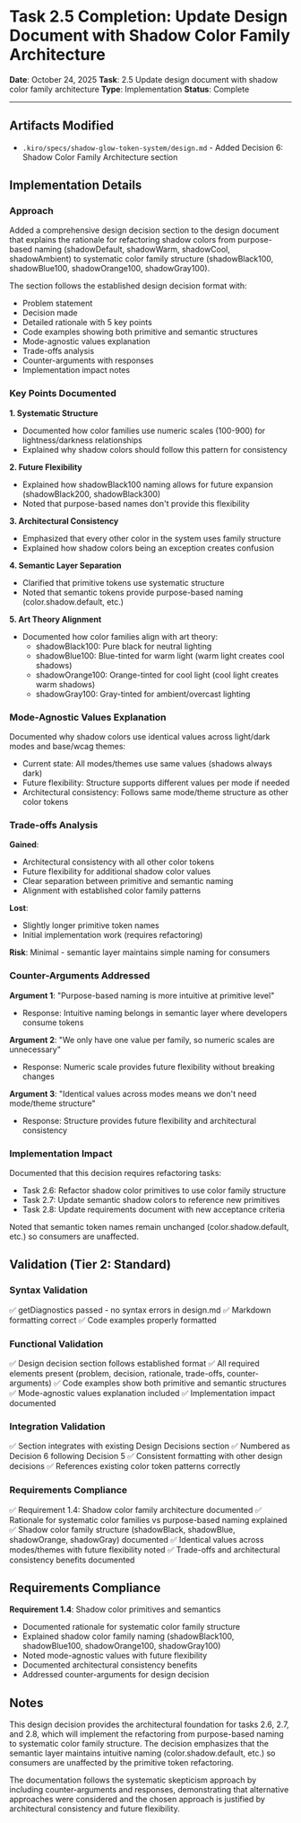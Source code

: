 # Task 2.5 Completion: Update Design Document with Shadow Color Family Architecture

**Date**: October 24, 2025
**Task**: 2.5 Update design document with shadow color family architecture
**Type**: Implementation
**Status**: Complete

---

## Artifacts Modified

- `.kiro/specs/shadow-glow-token-system/design.md` - Added Decision 6: Shadow Color Family Architecture section

## Implementation Details

### Approach

Added a comprehensive design decision section to the design document that explains the rationale for refactoring shadow colors from purpose-based naming (shadowDefault, shadowWarm, shadowCool, shadowAmbient) to systematic color family structure (shadowBlack100, shadowBlue100, shadowOrange100, shadowGray100).

The section follows the established design decision format with:
- Problem statement
- Decision made
- Detailed rationale with 5 key points
- Code examples showing both primitive and semantic structures
- Mode-agnostic values explanation
- Trade-offs analysis
- Counter-arguments with responses
- Implementation impact notes

### Key Points Documented

**1. Systematic Structure**
- Documented how color families use numeric scales (100-900) for lightness/darkness relationships
- Explained why shadow colors should follow this pattern for consistency

**2. Future Flexibility**
- Explained how shadowBlack100 naming allows for future expansion (shadowBlack200, shadowBlack300)
- Noted that purpose-based names don't provide this flexibility

**3. Architectural Consistency**
- Emphasized that every other color in the system uses family structure
- Explained how shadow colors being an exception creates confusion

**4. Semantic Layer Separation**
- Clarified that primitive tokens use systematic structure
- Noted that semantic tokens provide purpose-based naming (color.shadow.default, etc.)

**5. Art Theory Alignment**
- Documented how color families align with art theory:
  - shadowBlack100: Pure black for neutral lighting
  - shadowBlue100: Blue-tinted for warm light (warm light creates cool shadows)
  - shadowOrange100: Orange-tinted for cool light (cool light creates warm shadows)
  - shadowGray100: Gray-tinted for ambient/overcast lighting

### Mode-Agnostic Values Explanation

Documented why shadow colors use identical values across light/dark modes and base/wcag themes:
- Current state: All modes/themes use same values (shadows always dark)
- Future flexibility: Structure supports different values per mode if needed
- Architectural consistency: Follows same mode/theme structure as other color tokens

### Trade-offs Analysis

**Gained**:
- Architectural consistency with all other color tokens
- Future flexibility for additional shadow color values
- Clear separation between primitive and semantic naming
- Alignment with established color family patterns

**Lost**:
- Slightly longer primitive token names
- Initial implementation work (requires refactoring)

**Risk**: Minimal - semantic layer maintains simple naming for consumers

### Counter-Arguments Addressed

**Argument 1**: "Purpose-based naming is more intuitive at primitive level"
- Response: Intuitive naming belongs in semantic layer where developers consume tokens

**Argument 2**: "We only have one value per family, so numeric scales are unnecessary"
- Response: Numeric scale provides future flexibility without breaking changes

**Argument 3**: "Identical values across modes means we don't need mode/theme structure"
- Response: Structure provides future flexibility and architectural consistency

### Implementation Impact

Documented that this decision requires refactoring tasks:
- Task 2.6: Refactor shadow color primitives to use color family structure
- Task 2.7: Update semantic shadow colors to reference new primitives
- Task 2.8: Update requirements document with new acceptance criteria

Noted that semantic token names remain unchanged (color.shadow.default, etc.) so consumers are unaffected.

## Validation (Tier 2: Standard)

### Syntax Validation
✅ getDiagnostics passed - no syntax errors in design.md
✅ Markdown formatting correct
✅ Code examples properly formatted

### Functional Validation
✅ Design decision section follows established format
✅ All required elements present (problem, decision, rationale, trade-offs, counter-arguments)
✅ Code examples show both primitive and semantic structures
✅ Mode-agnostic values explanation included
✅ Implementation impact documented

### Integration Validation
✅ Section integrates with existing Design Decisions section
✅ Numbered as Decision 6 following Decision 5
✅ Consistent formatting with other design decisions
✅ References existing color token patterns correctly

### Requirements Compliance
✅ Requirement 1.4: Shadow color family architecture documented
✅ Rationale for systematic color families vs purpose-based naming explained
✅ Shadow color family structure (shadowBlack, shadowBlue, shadowOrange, shadowGray) documented
✅ Identical values across modes/themes with future flexibility noted
✅ Trade-offs and architectural consistency benefits documented

## Requirements Compliance

**Requirement 1.4**: Shadow color primitives and semantics
- Documented rationale for systematic color family structure
- Explained shadow color family naming (shadowBlack100, shadowBlue100, shadowOrange100, shadowGray100)
- Noted mode-agnostic values with future flexibility
- Documented architectural consistency benefits
- Addressed counter-arguments for design decision

## Notes

This design decision provides the architectural foundation for tasks 2.6, 2.7, and 2.8, which will implement the refactoring from purpose-based naming to systematic color family structure. The decision emphasizes that the semantic layer maintains intuitive naming (color.shadow.default, etc.) so consumers are unaffected by the primitive token refactoring.

The documentation follows the systematic skepticism approach by including counter-arguments and responses, demonstrating that alternative approaches were considered and the chosen approach is justified by architectural consistency and future flexibility.
